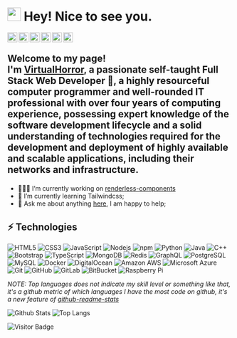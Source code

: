<h1><img src="https://emojis.slackmojis.com/emojis/images/1531849430/4246/blob-sunglasses.gif?1531849430" width="30"/> Hey! Nice to see you.</h1>
<a href="mailto: VirtualHorror#2841">
  <img align="left" alt="VirtualHorror's Discord Tag" width="22px" src="https://raw.githubusercontent.com/peterthehan/peterthehan/master/assets/discord.svg" />
</a>
<a href="https://twitter.com/Virtual_Horror/">
  <img align="left" alt="VirtualHorror | Twitter" width="22px" src="https://raw.githubusercontent.com/peterthehan/peterthehan/master/assets/twitter.svg" />
</a>
<a href="https://www.twitch.tv/virtual_horrorv/">
  <img align="left" alt="VirtualHorror's Twitch" width="22px" src="https://raw.githubusercontent.com/peterthehan/peterthehan/master/assets/twitch.svg" />
</a>
<a href="https://open.spotify.com/user/awj0iy1ly2sbsjfjcds77t6wa/">
  <img align="left" alt="VirtualHorror's Spotify" width="22px" src="https://raw.githubusercontent.com/peterthehan/peterthehan/master/assets/spotify.svg" />
</a>
<a href="https://www.reddit.com/user/VirtualHorror/">
  <img align="left" alt="VirtualHorror's Reddit" width="22px" src="https://raw.githubusercontent.com/peterthehan/peterthehan/master/assets/reddit.svg" />
</a>
<a href="https://github.com/VirtualHorror/">
  <img align="left" alt="VirtualHorror's Github" width="22px" src="https://raw.githubusercontent.com/peterthehan/peterthehan/master/assets/github.svg" />
</a>

<br />

## <p>Welcome to my page! </br> I'm [VirtualHorror](https://virtualhorror.github.io/), a passionate self-taught Full Stack Web Developer 🚀, a highly resourceful computer programmer and well-rounded IT professional with over four years of computing experience, possessing expert knowledge of the software development lifecycle and a solid understanding of technologies required for the development and deployment of highly available and scalable applications, including their networks and infrastructure.

- 👨🏽‍💻 I’m currently working on [renderless-components](https://github.com/timelessco/renderless-components)
- 🌱 I’m currently learning Tailwindcss; 
- 💬 Ask me about anything [here](https://github.com/VirtualHorror/VirtualHorror/discussions), I am happy to help;

## ⚡ Technologies

![HTML5](https://img.shields.io/badge/-HTML5-E34F26?style=flat-square&logo=html5&logoColor=white)
![CSS3](https://img.shields.io/badge/-CSS3-1572B6?style=flat-square&logo=css3)
![JavaScript](https://img.shields.io/badge/-JavaScript-black?style=flat-square&logo=javascript)
![Nodejs](https://img.shields.io/badge/-Nodejs-black?style=flat-square&logo=Node.js)
![npm](https://img.shields.io/badge/-NPM-CB3837?style=flat-square&logo=npm&logoColor=white)
![Python](https://img.shields.io/badge/-Python-black?style=flat-square&logo=Python)
![Java](https://img.shields.io/badge/-java-E34A86?style=flat-square&logo=java)
![C++](https://img.shields.io/badge/-C++-00599C?style=flat-square&logo=c)
![Bootstrap](https://img.shields.io/badge/-Bootstrap-563D7C?style=flat-square&logo=bootstrap)
![TypeScript](https://img.shields.io/badge/-TypeScript-007ACC?style=flat-square&logo=typescript)
![MongoDB](https://img.shields.io/badge/-MongoDB-black?style=flat-square&logo=mongodb)
![Redis](https://img.shields.io/badge/-Redis-black?style=flat-square&logo=Redis)
![GraphQL](https://img.shields.io/badge/-GraphQL-E10098?style=flat-square&logo=graphql)
![PostgreSQL](https://img.shields.io/badge/-PostgreSQL-336791?style=flat-square&logo=postgresql)
![MySQL](https://img.shields.io/badge/-MySQL-black?style=flat-square&logo=mysql)
![Docker](https://img.shields.io/badge/-Docker-black?style=flat-square&logo=docker)
![DigitalOcean](https://img.shields.io/badge/-Digital%20Ocean-darkblue?style=flat-square&logo=digitalocean)
![Amazon AWS](https://img.shields.io/badge/Amazon%20AWS-232F3E?style=flat-square&logo=amazon-aws)
![Microsoft Azure](https://img.shields.io/badge/Microsoft%20Azure-232F7E?style=flat-square&logo=microsoft-azure)
![Git](https://img.shields.io/badge/-Git-black?style=flat-square&logo=git)
![GitHub](https://img.shields.io/badge/-GitHub-181717?style=flat-square&logo=github)
![GitLab](https://img.shields.io/badge/-GitLab-FCA121?style=flat-square&logo=gitlab)
![BitBucket](https://img.shields.io/badge/-BitBucket-darkblue?style=flat-square&logo=bitbucket)
![Raspberry Pi](https://img.shields.io/badge/-Raspberry%20Pi-C51A4A?style=flat-square&logo=Raspberry-Pi)

*NOTE: Top languages does not indicate my skill level or something like that, it's a github metric of which languages I have the most code on github, it's a new feature of [github-readme-stats](https://github.com/anuraghazra/github-readme-stats)*

![Github Stats](https://github-readme-stats.vercel.app/api?username=VirtualHorror&count_private=true&show_icons=true&include_all_commits=true)
![Top Langs](https://github-readme-stats.vercel.app/api/top-langs/?username=VirtualHorror&hide=TeX&layout=compact)

![Visitor Badge](https://visitor-badge.laobi.icu/badge?page_id=VirtualHorror.VirtualHorror)
